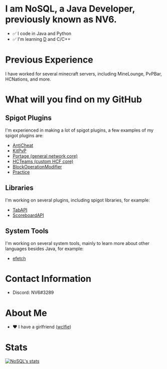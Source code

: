# I am NoSQL, a Java Developer, previously known as NV6.
* :white_check_mark: I code in Java and Python
* :white_check_mark: I'm learning [D](https://dlang.org/) and C/C++

# Previous Experience
I have worked for several minecraft servers, including MineLounge, PvPBar, HCNations, and more. 

# What will you find on my GitHub
## Spigot Plugins
I'm experienced in making a lot of spigot plugins, a few examples of my spigot plugins are:
* [AntiCheat](https://github.com/NoSequel/AntiCheat)
* [KitPvP](https://github.com/NoSequel/KitPvP)
* [Portage (general network core)](https://github.com/NoSequel/Portage)
* [HCTeams (custom HCF core)](https://github.com/NoSequel/HCTeams)
* [BlockOperationModifier](https://github.com/NoSequel/Block-Operation-Modifier)
* [Practice](https://github.com/NoSequel/Practice)

## Libraries
I'm working on several plugins, including spigot libraries, for example:
* [TabAPI](https://github.com/NoSequel/TabAPI)
* [ScoreboardAPI](https://github.com/NoSequel/ScoreboardAPI)

## System Tools
I'm working on several system tools, mainly to learn more about other languages besides Java, for example:
* [efetch](https://github.com/efetch)

# Contact Information
- Discord: NV6#3289

# About Me
* :heart: I have a girlfriend ([wclfie](https://twitter.com/wclfiee))

# Stats
[![NoSQL's stats](https://github-readme-stats.vercel.app/api?username=nosequel)](https://github.com/anuraghazra/github-readme-stats)
